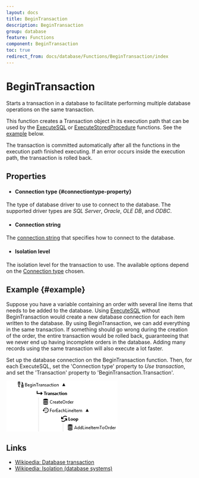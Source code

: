```yaml
---
layout: docs
title: BeginTransaction
description: BeginTransaction
group: database
feature: Functions
component: BeginTransaction
toc: true
redirect_from: docs/database/Functions/BeginTransaction/index
---
```

BeginTransaction
==========

Starts a transaction in a database to facilitate performing multiple database operations on the same transaction.

This function creates a Transaction object in its execution path that can be used by the 
[ExecuteSQL](../ExecuteSQL/) or [ExecuteStoredProcedure](../ExecuteStoredProcedure/) functions. See the 
[example](#example) below. 

The transaction is committed automatically after all the functions in the execution path finished executing. If 
an error occurs inside the execution path, the transaction is rolled back.

Properties
----------

- #### Connection type {#connectiontype-property}
The type of database driver to use to connect to the database. The supported driver types are *SQL Server*, 
*Oracle*, *OLE DB*, and *ODBC*. 

- #### Connection string
The [connection string](../../Tools/ConnectionEditor/) that specifies how to connect to the database.

- #### Isolation level
The isolation level for the transaction to use. The available options depend on the 
[Connection type](#connectiontype-property) chosen.

Example {#example}
----------

Suppose you have a variable containing an order with several line items that needs to be added to the database.
Using [ExecuteSQL](../ExecuteSQL/) without BeginTransaction would create a new database connection for each item 
written to the database. By using BeginTransaction, we can add everything in the same transaction. If something 
should go wrong during the creation of the order, the entire transaction would be rolled back, guaranteeing that 
we never end up having incomplete orders in the database. Adding many records using the same transaction will 
also execute a lot faster.

Set up the database connection on the BeginTransaction function. Then, for each ExecuteSQL, set the 
'Connection type' property to *Use transaction*, and set the 'Transaction' property to 
'BeginTransaction.Transaction'. 

![](BeginTransactionExample.png)

Links
----------

- [Wikipedia: Database transaction](https://en.wikipedia.org/wiki/Database_transaction)
- [Wikipedia: Isolation (database systems)](https://en.wikipedia.org/wiki/Isolation_%28database_systems%29)
